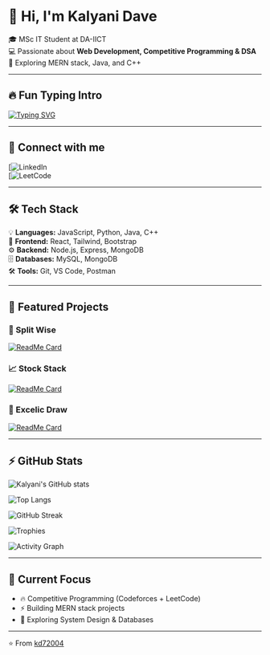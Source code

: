 # 👋 Hi, I'm Kalyani Dave  

🎓 MSc IT Student at DA-IICT  
💻 Passionate about **Web Development, Competitive Programming & DSA**  
🚀 Exploring MERN stack, Java, and C++  

---

## 🔥 Fun Typing Intro  
[![Typing SVG](https://readme-typing-svg.herokuapp.com?font=Fira+Code&pause=1000&color=36BCF7&width=435&lines=Full+Stack+Developer;Competitive+Programmer;Always+Learning+New+Things)](https://git.io/typing-svg)  

---

## 🔗 Connect with me  
[![LinkedIn](https://www.linkedin.com/in/kalyani-dave/)  
[![LeetCode](https://leetcode.com/u/kalyanidave/)  

---

## 🛠️ Tech Stack  
💡 **Languages:** JavaScript, Python, Java, C++  
🎨 **Frontend:** React, Tailwind, Bootstrap  
⚙️ **Backend:** Node.js, Express, MongoDB  
🗄️ **Databases:** MySQL, MongoDB  
🛠️ **Tools:** Git, VS Code, Postman  

---

## 📌 Featured Projects  

### 🧾 Split Wise  
[![ReadMe Card](https://github-readme-stats.vercel.app/api/pin/?username=kd72004&repo=Split_Wise&theme=tokyonight)](https://github.com/kd72004/Split_Wise)

### 📈 Stock Stack  
[![ReadMe Card](https://github-readme-stats.vercel.app/api/pin/?username=kd72004&repo=stockStack&theme=tokyonight)](https://github.com/kd72004/stockStack)

### 🎨 Excelic Draw  
[![ReadMe Card](https://github-readme-stats.vercel.app/api/pin/?username=kd72004&repo=EXCELICDRAW&theme=tokyonight)](https://github.com/kd72004/EXCELICDRAW)

---

## ⚡ GitHub Stats  

![Kalyani's GitHub stats](https://github-readme-stats.vercel.app/api?username=kd72004&show_icons=true&theme=tokyonight)  

![Top Langs](https://github-readme-stats.vercel.app/api/top-langs/?username=kd72004&layout=compact&theme=tokyonight)  

![GitHub Streak](https://github-readme-streak-stats.herokuapp.com/?user=kd72004&theme=tokyonight)  

![Trophies](https://github-profile-trophy.vercel.app/?username=kd72004&theme=tokyonight&margin-w=10&margin-h=10)  

![Activity Graph](https://github-readme-activity-graph.vercel.app/graph?username=kd72004&theme=tokyo-night)  

---

## 🌱 Current Focus  
- 🔥 Competitive Programming (Codeforces + LeetCode)  
- ⚡ Building MERN stack projects  
- 📘 Exploring System Design & Databases  

---

⭐️ From [kd72004](https://github.com/kd72004)

